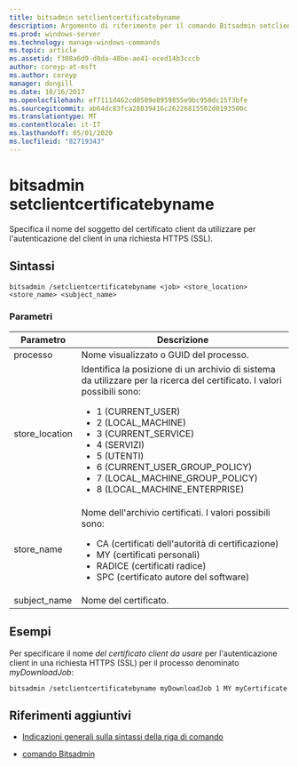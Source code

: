 ```yaml
---
title: bitsadmin setclientcertificatebyname
description: Argomento di riferimento per il comando Bitsadmin setclientcertificatebyname, che specifica il nome del soggetto del certificato client da usare per l'autenticazione client in una richiesta HTTPS (SSL).
ms.prod: windows-server
ms.technology: manage-windows-commands
ms.topic: article
ms.assetid: f308a6d9-d0da-48be-ae41-eced14b3cccb
author: coreyp-at-msft
ms.author: coreyp
manager: dongill
ms.date: 10/16/2017
ms.openlocfilehash: ef7111d462cd0509e8959855e9bc950dc15f3bfe
ms.sourcegitcommit: ab64dc83fca28039416c26226815502d0193500c
ms.translationtype: MT
ms.contentlocale: it-IT
ms.lasthandoff: 05/01/2020
ms.locfileid: "82719343"
---
```

# <a name="bitsadmin-setclientcertificatebyname"></a>bitsadmin setclientcertificatebyname

Specifica il nome del soggetto del certificato client da utilizzare per l'autenticazione del client in una richiesta HTTPS (SSL).

## <a name="syntax"></a>Sintassi

```
bitsadmin /setclientcertificatebyname <job> <store_location> <store_name> <subject_name>
```

### <a name="parameters"></a>Parametri

| Parametro | Descrizione |
| -------------- | -------------- |
| processo | Nome visualizzato o GUID del processo. |
| store_location | Identifica la posizione di un archivio di sistema da utilizzare per la ricerca del certificato. I valori possibili sono:<ul><li>1 (CURRENT_USER)</li><li>2 (LOCAL_MACHINE)</li><li>3 (CURRENT_SERVICE)</li><li>4 (SERVIZI)</li><li>5 (UTENTI)</li><li>6 (CURRENT_USER_GROUP_POLICY)</li><li>7 (LOCAL_MACHINE_GROUP_POLICY)</li><li>8 (LOCAL_MACHINE_ENTERPRISE)</li></ul> |
| store_name | Nome dell'archivio certificati. I valori possibili sono:<ul><li>CA (certificati dell'autorità di certificazione)</li><li>MY (certificati personali)</li><li>RADICE (certificati radice)</li><li>SPC (certificato autore del software)</li></ul> |
| subject_name | Nome del certificato. |

## <a name="examples"></a>Esempi

Per specificare il nome *del certificato client da usare* per l'autenticazione client in una richiesta HTTPS (SSL) per il processo denominato *myDownloadJob*:

```
bitsadmin /setclientcertificatebyname myDownloadJob 1 MY myCertificate
```

## <a name="additional-references"></a>Riferimenti aggiuntivi

- [Indicazioni generali sulla sintassi della riga di comando](command-line-syntax-key.md)

- [comando Bitsadmin](bitsadmin.md)
